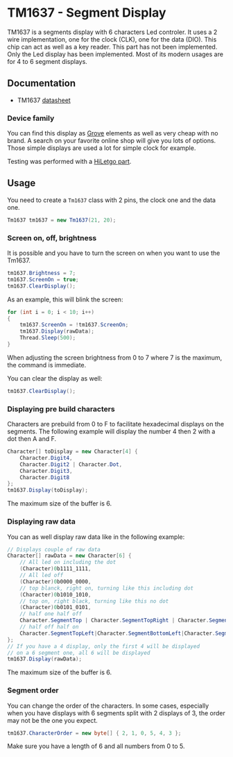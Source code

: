 # TM1637 - Segment Display

TM1637 is a segments display with 6 characters Led controler. It uses a 2 wire implementation, one for the clock (CLK), one for the data (DIO). This chip can act as well as a key reader. This part has not been implemented. Only the Led display has been implemented. Most of its modern usages are for 4 to 6 segment displays.

## Documentation

- TM1637 [datasheet](http://olimex.cl/website_MCI/static/documents/Datasheet_TM1637.pdf)

### Device family

You can find this display as [Grove](http://wiki.seeedstudio.com/Grove-4-Digit_Display/) elements as well as very cheap with no brand. A search on your favorite online shop will give you lots of options. Those simple displays are used a lot for simple clock for example.

Testing was performed with a [HiLetgo part](https://www.amazon.com/dp/B01DKISMXK?psc=1&ref=ppx_yo2_dt_b_product_details). 

## Usage

You need to create a ```Tm1637``` class with 2 pins, the clock one and the data one.

```csharp
Tm1637 tm1637 = new Tm1637(21, 20);
```


### Screen on, off, brightness

It is possible and you have to turn the screen on when you want to use the Tm1637.

```csharp
tm1637.Brightness = 7;
tm1637.ScreenOn = true;
tm1637.ClearDisplay();
```

As an example, this will blink the screen:

```csharp
for (int i = 0; i < 10; i++)
{
    tm1637.ScreenOn = !tm1637.ScreenOn;
    tm1637.Display(rawData);
    Thread.Sleep(500);
}
```

When adjusting the screen brightness from 0 to 7 where 7 is the maximum, the command is immediate.

You can clear the display as well:

```csharp
tm1637.ClearDisplay();
```

### Displaying pre build characters

Characters are prebuild from 0 to F to facilitate hexadecimal displays on the segments. The following example will display the number 4 then 2 with a dot then A and F.

```csharp
Character[] toDisplay = new Character[4] {
    Character.Digit4,
    Character.Digit2 | Character.Dot,
    Character.Digit3,
    Character.Digit8
};
tm1637.Display(toDisplay);
```

The maximum size of the buffer is 6.

### Displaying raw data

You can as well display raw data like in the following example:

```csharp
// Displays couple of raw data
Character[] rawData = new Character[6] {
    // All led on including the dot
    (Character)0b1111_1111, 
    // All led off
    (Character)0b0000_0000,
    // top blanck, right on, turning like this including dot
    (Character)0b1010_1010,
    // top on, right black, turning like this no dot
    (Character)0b0101_0101,
    // half one half off
    Character.SegmentTop | Character.SegmentTopRight | Character.SegmentBottomRight | Character.SegmentBottom, 
    // half off half on
    Character.SegmentTopLeft|Character.SegmentBottomLeft|Character.SegmentMiddle | Character.Dot,
};
// If you have a 4 display, only the first 4 will be displayed
// on a 6 segment one, all 6 will be displayed
tm1637.Display(rawData);
```

The maximum size of the buffer is 6.

### Segment order

You can change the order of the characters. In some cases, especially when you have displays with 6 segments split with 2 displays of 3, the order may not be the one you expect.

```csharp
tm1637.CharacterOrder = new byte[] { 2, 1, 0, 5, 4, 3 };
```

Make sure you have a length of 6 and all numbers from 0 to 5.
